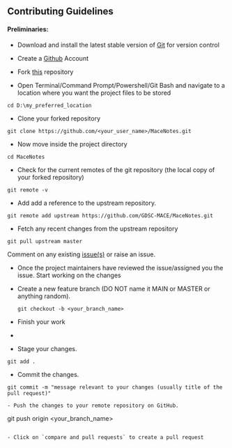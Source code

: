 ## Contributing Guidelines

#### Preliminaries:

- Download and install the latest stable version of [Git](https://git-scm.com/downloads) for version control
- Create a [Github](https://github.com/join) Account

- Fork [this](https://github.com/GDSC-MACE/MaceNotes.git) repository

- Open Terminal/Command Prompt/Powershell/Git Bash and navigate to a location where you want the project files to be stored

```
cd D:\my_preferred_location
```

- Clone your forked repository

```
git clone https://github.com/<your_user_name>/MaceNotes.git
```

- Now move inside the project directory 

```
cd MaceNotes
```

- Check for the current remotes of the git repository (the local copy of your forked repository)

```
git remote -v
```

- Add add a reference to the upstream repository.

```
git remote add upstream https://github.com/GDSC-MACE/MaceNotes.git
```
- Fetch any recent changes from the upstream repository

```
git pull upstream master
```
Comment on any existing [issue(s)](https://github.com/GDSC-MACE/MaceNotes/issues) or raise an issue.
- Once the project maintainers have reviewed the issue/assigned you the issue. Start working on the changes

- Create a new feature branch (DO NOT name it MAIN or MASTER or anything random).
  ```
  git checkout -b <your_branch_name>
  ```
- Finish your work
- 
- Stage your changes.

```
git add .
```

- Commit the changes.

```
git commit -m "message relevant to your changes (usually title of the pull request)"

- Push the changes to your remote repository on GitHub.

```
git push origin <your_branch_name>
```

- Click on `compare and pull requests` to create a pull request
